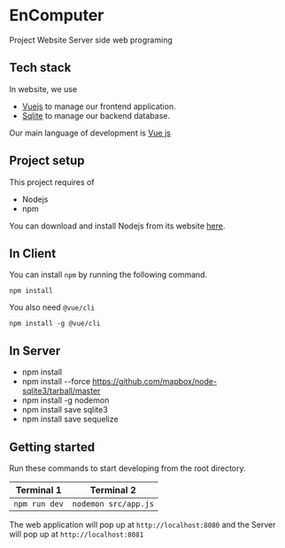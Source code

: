 # EnComputer
Project Website Server side web programing
## Tech stack
In website, we use
- [Vuejs](https://vuejs.org/) to manage our frontend application.
- [Sqlite](https://www.sqlite.org/) to manage our backend database.

Our main language of development is [Vue js](https://vuejs.org)

## Project setup
This project requires of
- Nodejs
- npm 

You can download and install Nodejs from its website [here](https://nodejs.org/).
## In Client 
You can install `npm`  by running the following command.
```
npm install
```

You also need `@vue/cli`
```
npm install -g @vue/cli
```
## In Server

- npm install 
- npm install --force https://github.com/mapbox/node-sqlite3/tarball/master
- npm install -g nodemon
- npm install save sqlite3
- npm install save sequelize

## Getting started
Run these commands to start developing from the root directory.

| Terminal 1                  | Terminal 2                  |
| --------------------------- | --------------------------- |
| `npm run dev`      | `nodemon src/app.js`   | 

The web application will pop up at `http://localhost:8080` and the Server will pop up at `http://localhost:8081`
